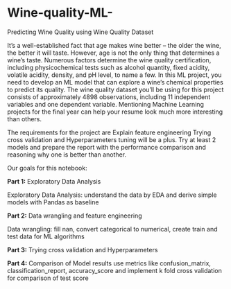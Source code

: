 # Wine-quality-ML-
Predicting Wine Quality using Wine Quality Dataset

It’s a well-established fact that age makes wine better – the older the wine, the better it will taste. However, age is not the only thing that determines a wine’s taste. Numerous factors determine the wine quality certification, including physicochemical tests such as alcohol quantity, fixed acidity, volatile acidity, density, and pH level, to name a few. In this ML project, you need to develop an ML model that can explore a wine’s chemical properties to predict its quality. The wine quality dataset you’ll be using for this project consists of approximately 4898 observations, including 11 independent variables and one dependent variable. Mentioning Machine Learning projects for the final year can help your resume look much more interesting than others.

The requirements for the project are
Explain feature engineering Trying cross validation and Hyperparameters tuning will be a plus. Try at least 2 models and prepare the report with the performance comparison and reasoning why one is better than another.

Our goals for this notebook:

<b>Part 1:</b> Exploratory Data Analysis

Exploratory Data Analysis: understand the data by EDA and derive simple models with Pandas as baseline

<b>Part 2:</b> Data wrangling and feature engineering

Data wrangling: fill nan, convert categorical to numerical, create train and test data for ML algorithms

<b>Part 3:</b> Trying cross validation and Hyperparameters

<b>Part 4:</b> Comparison of Model results use metrics like confusion_matrix, classification_report, accuracy_score and implement k fold cross validation for comparison of test score
